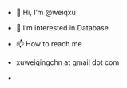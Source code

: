 - 👋 Hi, I’m @weiqxu
- 👀 I’m interested in Database

- 📫 How to reach me 
- xuweiqingchn at gmail dot com

- 
<!---
weiqxu/weiqxu is a ✨ special ✨ repository because its `README.md` (this file) appears on your GitHub profile.
You can click the Preview link to take a look at your changes.
--->
